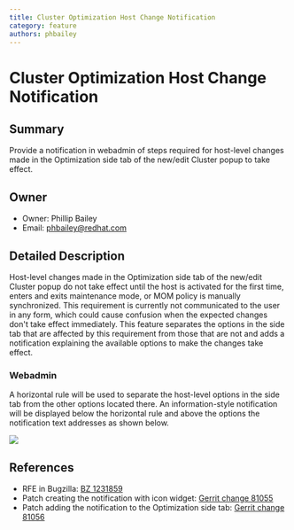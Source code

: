 ```yaml
---
title: Cluster Optimization Host Change Notification
category: feature
authors: phbailey
---
```


# Cluster Optimization Host Change Notification

## Summary

Provide a notification in webadmin of steps required for host-level changes made in the Optimization side tab of the new/edit Cluster popup to take effect.

## Owner

*   Owner: Phillip Bailey
*   Email: phbailey@redhat.com

## Detailed Description

Host-level changes made in the Optimization side tab of the new/edit Cluster popup do not take effect until the host is activated for the first time, enters and exits maintenance mode, or MOM policy is manually synchronized. This requirement is currently not communicated to the user in any form, which could cause confusion when the expected changes don't take effect immediately. This feature separates the options in the side tab that are affected by this requirement from those that are not and adds a notification explaining the available options to make the changes take effect.

### Webadmin

A horizontal rule will be used to separate the host-level options in the side tab from the other options located there. An information-style notification will be displayed below the horizontal rule and above the options the notification text addresses as shown below.

![](/images/wiki/Cluster-optimization-host-changes-notification.png)

## References
- RFE in Bugzilla: [BZ 1231859](https://bugzilla.redhat.com/show_bug.cgi?id=1231859)
- Patch creating the notification with icon widget: [Gerrit change 81055](https://gerrit.ovirt.org/#/c/81055/)
- Patch adding the notification to the Optimization side tab: [Gerrit change 81056](https://gerrit.ovirt.org/#/c/81056/)
